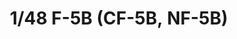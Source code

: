 ---
layout: product
title: "1/48 F-5B (CF-5B, NF-5B)  "
price: "5000" 
desc: "Maketa"
img_path: "/assets/img/KIN48021.jpg"
brand: "N/A"
available: false
special_offer: false
new: false
soon: false
cat: "010000"
subcat: "010700"
subsubcat: "0N/A"
sifra: "KIN48021"
popular: false
---